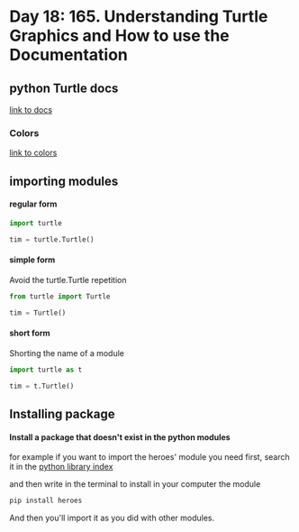# Day 18:  165. Understanding Turtle Graphics and How to use the Documentation

## python Turtle docs

[link to docs](https://docs.python.org/3/library/turtle.html)

### Colors

[link to colors](https://trinket.io/docs/colors)

## importing modules

#### regular form
```python
import turtle

tim = turtle.Turtle()
```

#### simple form

Avoid the turtle.Turtle repetition
```python
from turtle import Turtle

tim = Turtle()
```

#### short form
Shorting the name of a module
```python
import turtle as t

tim = t.Turtle()
```

## Installing package

#### Install a package that doesn't exist in the python modules

for example if you want to import the heroes' module you need first, search it in the [python library index](https://pypi.org/)

and then write in the terminal to install in your computer the module
```bash
pip install heroes
```

And then you'll import it as you did with other modules.
